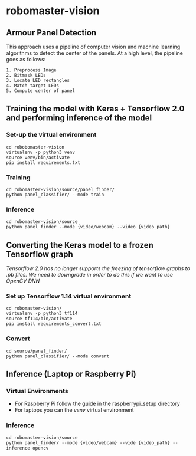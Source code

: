 # robomaster-vision

## Armour Panel Detection

This approach uses a pipeline of computer vision and machine learning algorithms to detect the center of the panels. At a high level, the pipeline goes as follows:
```
1. Preprocess Image
2. Bitmask LEDs
3. Locate LED rectangles
4. Match target LEDs
5. Compute center of panel
```

## Training the model with Keras + Tensorflow 2.0 and performing inference of the model

### Set-up the virtual environment
```
cd robobomaster-vision
virtualenv -p python3 venv
source venv/bin/activate
pip install requirements.txt
```

### Training
```
cd robomaster-vision/source/panel_finder/
python panel_classifier/ --mode train
```

### Inference
```
cd robomaster-vision/source
python panel_finder --mode {video/webcam} --video {video_path}
```

## Converting the Keras model to a frozen Tensorflow graph
*Tensorflow 2.0 has no longer supports the freezing of
tensorflow graphs to .pb files. We need to downgrade in order
to do this if we want to use OpenCV DNN*

### Set up Tensorflow 1.14 virtual environment
```
cd robomaster-vision/
virtualenv -p python3 tf114
source tf114/bin/activate
pip install requirements_convert.txt
```

### Convert 
```
cd source/panel_finder/
python panel_classifier/ --mode convert
```

## Inference (Laptop or Raspberry Pi)

### Virtual Environments

- For Raspberry Pi follow the guide in the raspberrypi_setup directory
- For laptops you can the *venv* virtual environment

### Inference
```
cd robomaster-vision/source
python panel_finder/ --mode {video/webcam} --vide {video_path} --inference opencv
```